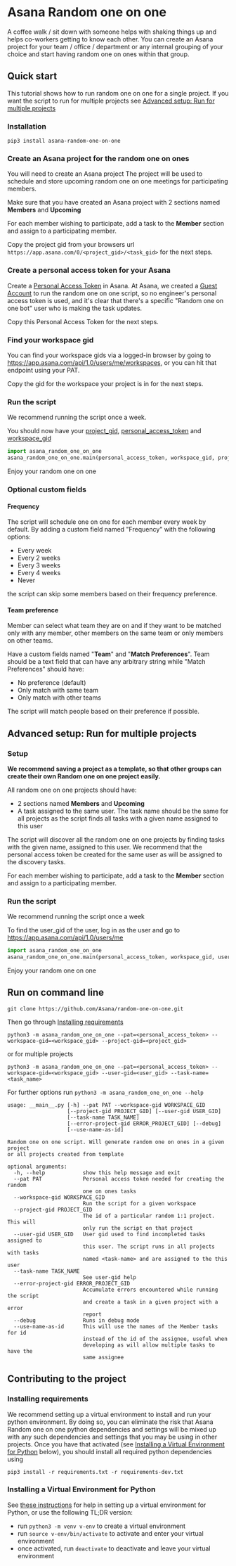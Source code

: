 # Asana Random one on one
A coffee walk / sit down with someone helps with shaking things up and helps co-workers getting to know each other.
You can create an Asana project for your team / office / department or any internal grouping of your choice and start having random one on ones within that group.

## Quick start
This tutorial shows how to run random one on one for a single project. If you want the script to run for multiple projects see [Advanced setup: Run for multiple projects](#advanced-setup:-run-for-multiple-projects)

### Installation
`pip3 install asana-random-one-on-one`

### Create an Asana project for the random one on ones
You will need to create an Asana project 
The project will be used to schedule and store upcoming random one on one meetings for participating members.

Make sure that you have created an Asana project with 2 sections named **Members** and **Upcoming**

For each member wishing to participate, add a task to the **Member** section and assign to a participating member.

Copy the project gid from your browsers url `https://app.asana.com/0/<project_gid>/<task_gid>` for the next steps.

### Create a personal access token for your Asana
Create a [Personal Access Token](https://developers.asana.com/docs/personal-access-token) in Asana. At Asana, we created a [Guest Account](https://asana.com/guide/help/organizations/guests) to run the random one on one script, so no engineer's personal access token is used, and it's clear that there's a specific "Random one on one bot" user who is making the task updates.

Copy this Personal Access Token for the next steps.

### Find your workspace gid
You can find your workspace gids via a logged-in browser by going to https://app.asana.com/api/1.0/users/me/workspaces, or you can hit that endpoint using your PAT.

Copy the gid for the workspace your project is in for the next steps.

### Run the script
We recommend running the script once a week.

You should now have your [project_gid](#create-an-asana-project-for-the-random-one-on-ones), [personal_access_token](#create-a-personal-access-token-for-your-asana) and [workspace_gid](#find-your-workspace-gid)
``` python
import asana_random_one_on_one
asana_random_one_on_one.main(personal_access_token, workspace_gid, project_gid=<your_project_gid>)
```
Enjoy your random one on one

### Optional custom fields
#### Frequency
The script will schedule one on one for each member every week by default.
By adding a custom field named "Frequency" with the following options:
- Every week
- Every 2 weeks
- Every 3 weeks
- Every 4 weeks
- Never

the script can skip some members based on their frequency preference.

#### Team preference
Member can select what team they are on and if they want to be matched only with any member, other members on the same team or only members on other teams.

Have a custom fields named "**Team**" and "**Match Preferences**". Team should be a text field that can have any arbitrary string while "Match Preferences" should have:
- No preference (default)
- Only match with same team
- Only match with other teams

The script will match people based on their preference if possible.

## Advanced setup: Run for multiple projects
### Setup
**We recommend saving a project as a template, so that other groups can create their own Random one on one project easily.**

All random one on one projects should have:
- 2 sections named **Members** and **Upcoming**
- A task assigned to the same user. The task name should be the same for all projects as the script finds all tasks with a given name assigned to this user

The script will discover all the random one on one projects by finding tasks with the given name, assigned to this user.
We recommend that the personal access token be created for the same user as will be assigned to the discovery tasks.

For each member wishing to participate, add a task to the **Member** section and assign to a participating member.

### Run the script
We recommend running the script once a week

To find the user_gid of the user, log in as the user and go to https://app.asana.com/api/1.0/users/me
``` python
import asana_random_one_on_one
asana_random_one_on_one.main(personal_access_token, workspace_gid, user_gid=<user_gid>, task_name=<task_name>)
```
Enjoy your random one on one

## Run on command line
`git clone https://github.com/Asana/random-one-on-one.git`

Then go through [Installing requirements](#installing-requirements)

`python3 -m asana_random_one_on_one --pat=<personal_access_token> --workspace-gid=<workspace_gid> --project-gid=<project_gid>`

or for multiple projects

`python3 -m asana_random_one_on_one --pat=<personal_access_token> --workspace-gid=<workspace_gid> --user-gid=<user_gid> --task-name=<task_name>`


For further options run `python3 -m asana_random_one_on_one --help`
```
usage: __main__.py [-h] --pat PAT --workspace-gid WORKSPACE_GID
                   [--project-gid PROJECT_GID] [--user-gid USER_GID]
                   [--task-name TASK_NAME]
                   [--error-project-gid ERROR_PROJECT_GID] [--debug]
                   [--use-name-as-id]

Random one on one script. Will generate random one on ones in a given project
or all projects created from template

optional arguments:
  -h, --help            show this help message and exit
  --pat PAT             Personal access token needed for creating the random
                        one on ones tasks
  --workspace-gid WORKSPACE_GID
                        Run the script for a given workspace
  --project-gid PROJECT_GID
                        The id of a particular random 1:1 project. This will
                        only run the script on that project
  --user-gid USER_GID   User gid used to find incompleted tasks assigned to
                        this user. The script runs in all projects with tasks
                        named <task-name> and are assigned to the this user
  --task-name TASK_NAME
                        See user-gid help
  --error-project-gid ERROR_PROJECT_GID
                        Accumulate errors encountered while running the script
                        and create a task in a given project with a error
                        report
  --debug               Runs in debug mode
  --use-name-as-id      This will use the names of the Member tasks for id
                        instead of the id of the assignee, useful when
                        developing as will allow multiple tasks to have the
                        same assignee
```




## Contributing to the project
### Installing requirements

We recommend setting up a virtual environment to install and run your python environment. By doing so, you can eliminate
the risk that Asana Random one on one python dependencies and settings will be mixed up with any such dependencies and settings that you
may be using in other projects.
Once you have that activated (see [Installing a Virtual Environment for Python](#installing-a-virtual-environment-for-python) below), you should install all required python dependencies using

`pip3 install -r requirements.txt -r requirements-dev.txt`

### Installing a Virtual Environment for Python

See [these instructions](https://packaging.python.org/guides/installing-using-pip-and-virtual-environments/) for help in
setting up a virtual environment for Python, or use the following TL;DR version:

* run `python3 -m venv v-env` to create a virtual environment
* run `source v-env/bin/activate` to activate and enter your virtual environment
* once activated, run `deactivate` to deactivate and leave your virtual environment
